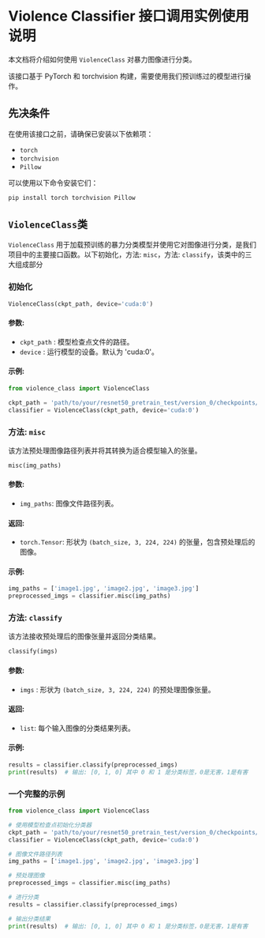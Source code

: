 # Violence Classifier 接口调用实例使用说明

本文档将介绍如何使用 `ViolenceClass` 对暴力图像进行分类。

该接口基于 PyTorch 和 torchvision 构建，需要使用我们预训练过的模型进行操作。

## 先决条件

在使用该接口之前，请确保已安装以下依赖项：

- `torch`
- `torchvision`
- `Pillow`

可以使用以下命令安装它们：

```bash
pip install torch torchvision Pillow
```

##  `ViolenceClass`类

`ViolenceClass` 用于加载预训练的暴力分类模型并使用它对图像进行分类，是我们项目中的主要接口函数。以下初始化，方法: `misc`，方法: `classify`，该类中的三大组成部分

### 初始化

```python
ViolenceClass(ckpt_path, device='cuda:0')
```

#### 参数:

- `ckpt_path` : 模型检查点文件的路径。
- `device` : 运行模型的设备。默认为 'cuda:0'。

#### 示例:

```python
from violence_class import ViolenceClass

ckpt_path = 'path/to/your/resnet50_pretrain_test/version_0/checkpoints/resnet50_pretrain_test-epoch=xx-val_loss=xx.ckpt'
classifier = ViolenceClass(ckpt_path, device='cuda:0')
```

### 方法: `misc`

该方法预处理图像路径列表并将其转换为适合模型输入的张量。

```python
misc(img_paths)
```

#### 参数:

- `img_paths`: 图像文件路径列表。

#### 返回:

- `torch.Tensor`: 形状为 `(batch_size, 3, 224, 224)` 的张量，包含预处理后的图像。

#### 示例:

```python
img_paths = ['image1.jpg', 'image2.jpg', 'image3.jpg']
preprocessed_imgs = classifier.misc(img_paths)
```

### 方法: `classify`

该方法接收预处理后的图像张量并返回分类结果。

```python
classify(imgs)
```

#### 参数:

- `imgs` : 形状为 `(batch_size, 3, 224, 224)` 的预处理图像张量。

#### 返回:

- `list`: 每个输入图像的分类结果列表。

#### 示例:

```python
results = classifier.classify(preprocessed_imgs)
print(results)  # 输出: [0, 1, 0] 其中 0 和 1 是分类标签，0是无害，1是有害
```

### 一个完整的示例

```python
from violence_class import ViolenceClass

# 使用模型检查点初始化分类器
ckpt_path = 'path/to/your/resnet50_pretrain_test/version_0/checkpoints/resnet50_pretrain_test-epoch=xx-val_loss=xx.ckpt'
classifier = ViolenceClass(ckpt_path, device='cuda:0')

# 图像文件路径列表
img_paths = ['image1.jpg', 'image2.jpg', 'image3.jpg']

# 预处理图像
preprocessed_imgs = classifier.misc(img_paths)

# 进行分类
results = classifier.classify(preprocessed_imgs)

# 输出分类结果
print(results)  # 输出: [0, 1, 0] 其中 0 和 1 是分类标签，0是无害，1是有害
```
